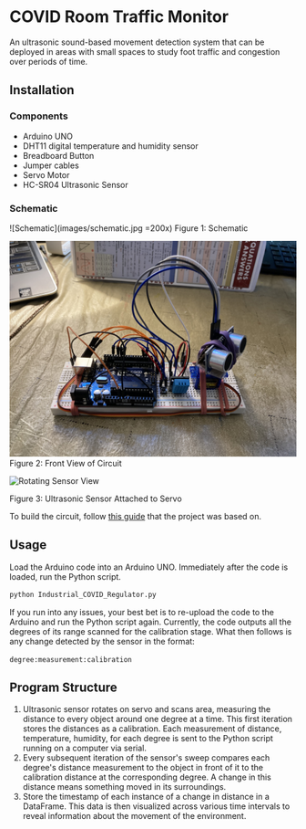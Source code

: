 # COVID Room Traffic Monitor

An ultrasonic sound-based movement detection system that can be deployed in areas with small spaces to study foot traffic and congestion over periods of time.

## Installation

### Components
- Arduino UNO 
- DHT11 digital temperature and humidity sensor
- Breadboard Button
- Jumper cables
- Servo Motor
- HC-SR04 Ultrasonic Sensor

### Schematic
![Schematic](images/schematic.jpg =200x)
Figure 1: Schematic

![Front View](images/IMG-7254.jpg)
Figure 2: Front View of Circuit

![Rotating Sensor View](images/rotating.gif)

Figure 3: Ultrasonic Sensor Attached to Servo

To build the circuit, follow [this guide](http://howtomechatronics.com/projects/arduino-radar-project/) that the project was based on.

## Usage

Load the Arduino code into an Arduino UNO. Immediately after the code is loaded, run the Python script.
```python
python Industrial_COVID_Regulator.py
```

If you run into any issues, your best bet is to re-upload the code to the Arduino and run the Python script again. Currently, the code outputs all the degrees of its range scanned for the calibration stage. What then follows is any change detected by the sensor in the format:

`degree:measurement:calibration`

## Program Structure
1) Ultrasonic sensor rotates on servo and scans area, measuring the distance to every object around one degree at a time. This first iteration stores the distances as a calibration. Each measurement of distance, temperature, humidity, for each degree is sent to the Python script running on a computer via serial.
2) Every subsequent iteration of the sensor's sweep compares each degree's distance measurement to the object in front of it to the calibration distance at the corresponding degree. A change in this distance means something moved in its surroundings.
3) Store the timestamp of each instance of a change in distance in a DataFrame. This data is then visualized across various time intervals to reveal information about the movement of the environment.
